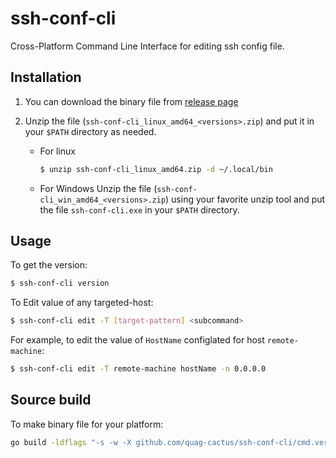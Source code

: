 # ssh-conf-cli
Cross-Platform Command Line Interface for editing ssh config file.

## Installation

1. You can download the binary file from [release page](https://github.com/quag-cactus/ssh-conf-cli/releases)

2. Unzip the file (`ssh-conf-cli_linux_amd64_<versions>.zip`) and put it in your `$PATH` directory as needed.
    * For linux
        ```bash
        $ unzip ssh-conf-cli_linux_amd64.zip -d ~/.local/bin
        ```
    * For Windows
        Unzip the file (`ssh-conf-cli_win_amd64_<versions>.zip`) using your favorite unzip tool and put the file `ssh-conf-cli.exe` in your `$PATH` directory.

## Usage

To get the version:
```bash
$ ssh-conf-cli version
```

To Edit value of any targeted-host:
```bash
$ ssh-conf-cli edit -T [target-pattern] <subcommand> 
```
For example, to edit the value of `HostName` configlated for host `remote-machine`:
```bash
$ ssh-conf-cli edit -T remote-machine hostName -n 0.0.0.0
```

## Source build

To make binary file for your platform:
```bash
go build -ldflags "-s -w -X github.com/quag-cactus/ssh-conf-cli/cmd.version=<VERSION_STRING>" -trimpath ./...
```